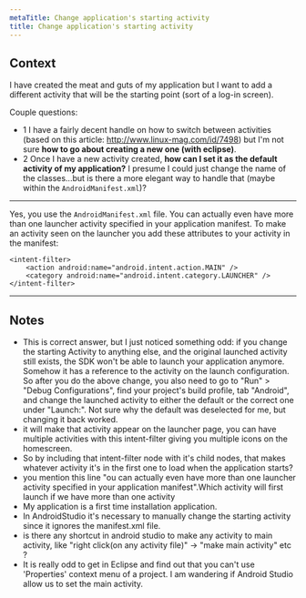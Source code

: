 ```yaml
---
metaTitle: Change application's starting activity
title: Change application's starting activity
---
```


## Context

I have created the meat and guts of my application but I want to add a different activity that will be the starting point (sort of a log-in screen).


Couple questions:


* 1 I have a fairly decent handle on how to switch between activities (based on this article: <http://www.linux-mag.com/id/7498>) but I'm not sure **how to go about creating a new one (with eclipse)**.
* 2 Once I have a new activity created, **how can I set it as the default activity of my application?** I presume I could just change the name of the classes...but is there a more elegant way to handle that (maybe within the `AndroidManifest.xml`)?


---

Yes, you use the `AndroidManifest.xml` file. You can actually even have more than one launcher activity specified in your application manifest. To make an activity seen on the launcher you add these attributes to your activity in the manifest:



```
<intent-filter>
    <action android:name="android.intent.action.MAIN" />
    <category android:name="android.intent.category.LAUNCHER" />
</intent-filter>

```


---

## Notes

- This is correct answer, but I just noticed something odd: if you change the starting Activity to anything else, and the original launched activity still exists, the SDK won't be able to launch your application anymore. Somehow it has a reference to the activity on the launch configuration. So after you do the above change, you also need to go to "Run" &gt; "Debug Configurations", find your project's build profile, tab "Android", and change the launched activity to either the default or the correct one under "Launch:". Not sure why the default was deselected for me, but changing it back worked.
-  it will make that activity appear on the launcher page, you can have multiple activities with this intent-filter giving you multiple icons on the homescreen.
- So by including that intent-filter node with it's child nodes, that makes whatever activity it's in the first one to load when the application starts?
- you mention this line "ou can actually even have more than one launcher activity specified in your application manifest".Which activity will first launch if we have more than one activity
- My application is a first time installation application.
- In AndroidStudio it's necessary to manually change the starting activity since it ignores the manifest.xml file.
- is there any shortcut in android studio to make any activity to main activity, like "right click(on any activity file)" -&gt; "make main activity" etc ?
- It is really odd to get in Eclipse and find out that you can't use 'Properties' context menu of a project. I am wandering if Android Studio allow us to set the main activity.
